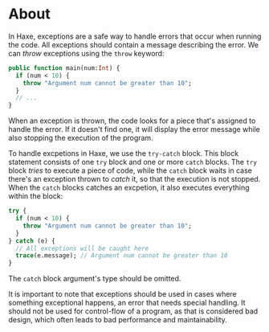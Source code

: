 # About

In Haxe, exceptions are a safe way to handle errors that occur when running the code. All exceptions should contain a message describing the error. We can _throw_ exceptions using the `throw` keyword:

```haxe
public function main(num:Int) {
  if (num < 10) {
    throw "Argument num cannot be greater than 10";
  }
  // ...
}
```

When an exception is thrown, the code looks for a piece that's assigned to handle the error. If it doesn't find one, it will display the error message while also stopping the execution of the program.

To handle excpetions in Haxe, we use the `try-catch` block. This block statement consists of one `try` block and one or more `catch` blocks. The `try` block _tries_ to execute a piece of code, while the `catch` block waits in case there's an exception thrown to _catch_ it, so that the execution is not stopped. When the `catch` blocks catches an excpetion, it also executes everything within the block:

```haxe
try {
  if (num < 10) {
    throw "Argument num cannot be greater than 10";
  }
} catch (e) {
  // All exceptions will be caught here
  trace(e.message); // Argument num cannot be greater than 10
}
```

The `catch` block argument's type should be omitted.

It is important to note that exceptions should be used in cases where something exceptional happens, an error that needs special handling. It should not be used for control-flow of a program, as that is considered bad design, which often leads to bad performance and maintainability.
